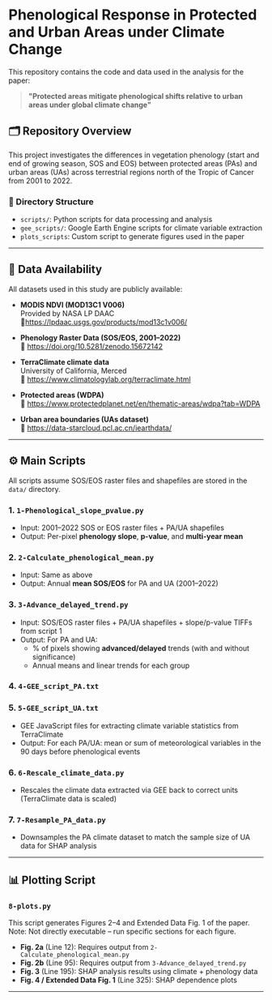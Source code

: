 # Phenological Response in Protected and Urban Areas under Climate Change

This repository contains the code and data used in the analysis for the paper:

> **"Protected areas mitigate phenological shifts relative to urban areas under global climate change"**  

## 🗂 Repository Overview

This project investigates the differences in vegetation phenology (start and end of growing season, SOS and EOS) between protected areas (PAs) and urban areas (UAs) across terrestrial regions north of the Tropic of Cancer from 2001 to 2022.

### 📁 Directory Structure

- `scripts/`: Python scripts for data processing and analysis
- `gee_scripts/`: Google Earth Engine scripts for climate variable extraction
- `plots_scripts`: Custom script to generate figures used in the paper

---

## 📄 Data Availability

All datasets used in this study are publicly available:

- **MODIS NDVI (MOD13C1 V006)**  
  Provided by NASA LP DAAC
  🔗https://lpdaac.usgs.gov/products/mod13c1v006/
  
- **Phenology Raster Data (SOS/EOS, 2001–2022)**   
  🔗 https://doi.org/10.5281/zenodo.15672142
- **TerraClimate climate data**  
  University of California, Merced  
  🔗 https://www.climatologylab.org/terraclimate.html  
- **Protected areas (WDPA)**  
  🔗 https://www.protectedplanet.net/en/thematic-areas/wdpa?tab=WDPA  
- **Urban area boundaries (UAs dataset)**  
  🔗 https://data-starcloud.pcl.ac.cn/iearthdata/ 
---

## ⚙️ Main Scripts

All scripts assume SOS/EOS raster files and shapefiles are stored in the `data/` directory.

### 1. `1-Phenological_slope_pvalue.py`
- Input: 2001–2022 SOS or EOS raster files + PA/UA shapefiles  
- Output: Per-pixel **phenology slope**, **p-value**, and **multi-year mean**

### 2. `2-Calculate_phenological_mean.py`
- Input: Same as above  
- Output: Annual **mean SOS/EOS** for PA and UA (2001–2022)

### 3. `3-Advance_delayed_trend.py`
- Input: SOS/EOS raster files + PA/UA shapefiles + slope/p-value TIFFs from script 1  
- Output: For PA and UA:
  - % of pixels showing **advanced/delayed** trends (with and without significance)
  - Annual means and linear trends for each group

### 4. `4-GEE_script_PA.txt`  
### 5. `5-GEE_script_UA.txt`
- GEE JavaScript files for extracting climate variable statistics from TerraClimate
- Output: For each PA/UA: mean or sum of meteorological variables in the 90 days before phenological events

### 6. `6-Rescale_climate_data.py`
- Rescales the climate data extracted via GEE back to correct units (TerraClimate data is scaled)

### 7. `7-Resample_PA_data.py`
- Downsamples the PA climate dataset to match the sample size of UA data for SHAP analysis

---

## 📊 Plotting Script

### `8-plots.py`
This script generates Figures 2–4 and Extended Data Fig. 1 of the paper.  
Note: Not directly executable – run specific sections for each figure.

- **Fig. 2a** (Line 12): Requires output from `2-Calculate_phenological_mean.py`
- **Fig. 2b** (Line 95): Requires output from `3-Advance_delayed_trend.py`
- **Fig. 3** (Line 195): SHAP analysis results using climate + phenology data
- **Fig. 4 / Extended Data Fig. 1** (Line 325): SHAP dependence plots

---

